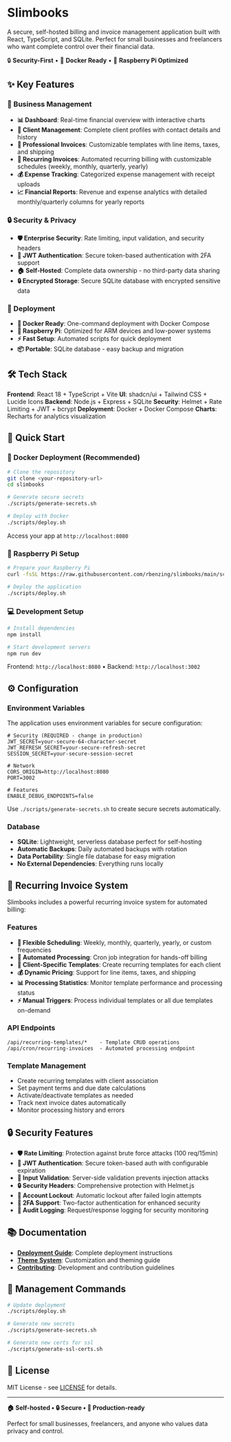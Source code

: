 # Slimbooks

A secure, self-hosted billing and invoice management application built with React, TypeScript, and SQLite. Perfect for small businesses and freelancers who want complete control over their financial data.

🔒 **Security-First** • 🐳 **Docker Ready** • 🥧 **Raspberry Pi Optimized**

## ✨ Key Features

### 💼 Business Management
- **📊 Dashboard**: Real-time financial overview with interactive charts
- **👥 Client Management**: Complete client profiles with contact details and history
- **🧾 Professional Invoices**: Customizable templates with line items, taxes, and shipping
- **🔄 Recurring Invoices**: Automated recurring billing with customizable schedules (weekly, monthly, quarterly, yearly)
- **💰 Expense Tracking**: Categorized expense management with receipt uploads
- **📈 Financial Reports**: Revenue and expense analytics with detailed monthly/quarterly columns for yearly reports

### 🔒 Security & Privacy
- **🛡️ Enterprise Security**: Rate limiting, input validation, and security headers
- **🔐 JWT Authentication**: Secure token-based authentication with 2FA support
- **🏠 Self-Hosted**: Complete data ownership - no third-party data sharing
- **🔒 Encrypted Storage**: Secure SQLite database with encrypted sensitive data

### 🚀 Deployment
- **🐳 Docker Ready**: One-command deployment with Docker Compose
- **🥧 Raspberry Pi**: Optimized for ARM devices and low-power systems
- **⚡ Fast Setup**: Automated scripts for quick deployment
- **📦 Portable**: SQLite database - easy backup and migration

## 🛠️ Tech Stack

**Frontend**: React 18 + TypeScript + Vite
**UI**: shadcn/ui + Tailwind CSS + Lucide Icons
**Backend**: Node.js + Express + SQLite
**Security**: Helmet + Rate Limiting + JWT + bcrypt
**Deployment**: Docker + Docker Compose
**Charts**: Recharts for analytics visualization

## 🚀 Quick Start

### 🐳 Docker Deployment (Recommended)

```bash
# Clone the repository
git clone <your-repository-url>
cd slimbooks

# Generate secure secrets
./scripts/generate-secrets.sh

# Deploy with Docker
./scripts/deploy.sh
```

Access your app at `http://localhost:8080`

### 🥧 Raspberry Pi Setup

```bash
# Prepare your Raspberry Pi
curl -fsSL https://raw.githubusercontent.com/rbenzing/slimbooks/main/scripts/setup-raspberry-pi.sh | bash

# Deploy the application
./scripts/deploy.sh
```

### 💻 Development Setup

```bash
# Install dependencies
npm install

# Start development servers
npm run dev
```

Frontend: `http://localhost:8080` • Backend: `http://localhost:3002`

## ⚙️ Configuration

### Environment Variables

The application uses environment variables for secure configuration:

```env
# Security (REQUIRED - change in production)
JWT_SECRET=your-secure-64-character-secret
JWT_REFRESH_SECRET=your-secure-refresh-secret
SESSION_SECRET=your-secure-session-secret

# Network
CORS_ORIGIN=http://localhost:8080
PORT=3002

# Features
ENABLE_DEBUG_ENDPOINTS=false
```

Use `./scripts/generate-secrets.sh` to create secure secrets automatically.

### Database

- **SQLite**: Lightweight, serverless database perfect for self-hosting
- **Automatic Backups**: Daily automated backups with rotation
- **Data Portability**: Single file database for easy migration
- **No External Dependencies**: Everything runs locally

## 🔄 Recurring Invoice System

Slimbooks includes a powerful recurring invoice system for automated billing:

### Features
- **📅 Flexible Scheduling**: Weekly, monthly, quarterly, yearly, or custom frequencies
- **🤖 Automated Processing**: Cron job integration for hands-off billing
- **👥 Client-Specific Templates**: Create recurring templates for each client
- **💰 Dynamic Pricing**: Support for line items, taxes, and shipping
- **📊 Processing Statistics**: Monitor template performance and processing status
- **⚡ Manual Triggers**: Process individual templates or all due templates on-demand

### API Endpoints
```
/api/recurring-templates/*    - Template CRUD operations
/api/cron/recurring-invoices  - Automated processing endpoint
```

### Template Management
- Create recurring templates with client association
- Set payment terms and due date calculations
- Activate/deactivate templates as needed
- Track next invoice dates automatically
- Monitor processing history and errors

## 🔒 Security Features

- **🛡️ Rate Limiting**: Protection against brute force attacks (100 req/15min)
- **🔐 JWT Authentication**: Secure token-based auth with configurable expiration
- **🚫 Input Validation**: Server-side validation prevents injection attacks
- **🔒 Security Headers**: Comprehensive protection with Helmet.js
- **👤 Account Lockout**: Automatic lockout after failed login attempts
- **🔑 2FA Support**: Two-factor authentication for enhanced security
- **📝 Audit Logging**: Request/response logging for security monitoring

## 📚 Documentation

- **[Deployment Guide](./documentation/DEPLOYMENT.md)**: Complete deployment instructions
- **[Theme System](./THEME_SYSTEM.md)**: Customization and theming guide
- **[Contributing](./CONTRIBUTING.md)**: Development and contribution guidelines

## 🔧 Management Commands

```bash
# Update deployment
./scripts/deploy.sh

# Generate new secrets
./scripts/generate-secrets.sh

# Generate new certs for ssl
./scripts/generate-ssl-certs.sh
```

## 📄 License

MIT License - see [LICENSE](./LICENSE) for details.

---

**🏠 Self-hosted • 🔒 Secure • 🚀 Production-ready**

Perfect for small businesses, freelancers, and anyone who values data privacy and control.
